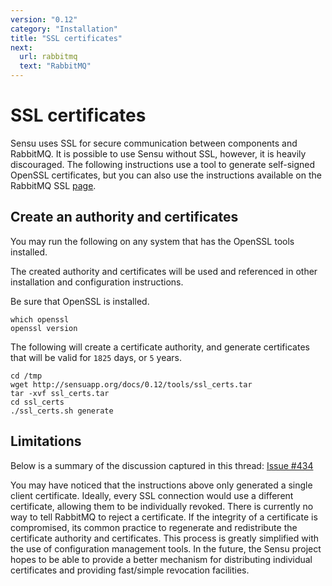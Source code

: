 ```yaml
---
version: "0.12"
category: "Installation"
title: "SSL certificates"
next:
  url: rabbitmq
  text: "RabbitMQ"
---
```


# SSL certificates

Sensu uses SSL for secure communication between components and
RabbitMQ. It is possible to use Sensu without SSL, however, it is
heavily discouraged. The following instructions use a tool to generate
self-signed OpenSSL certificates, but you can also use the
instructions available on the RabbitMQ SSL
[page](http://www.rabbitmq.com/ssl.html).

## Create an authority and certificates

You may run the following on any system that has the OpenSSL tools
installed.

The created authority and certificates will be used and referenced in
other installation and configuration instructions.

Be sure that OpenSSL is installed.

~~~ shell
which openssl
openssl version
~~~

The following will create a certificate authority, and generate
certificates that will be valid for `1825` days, or `5` years.

~~~ shell
cd /tmp
wget http://sensuapp.org/docs/0.12/tools/ssl_certs.tar
tar -xvf ssl_certs.tar
cd ssl_certs
./ssl_certs.sh generate
~~~

## Limitations

Below is a summary of the discussion captured in this thread: [Issue
\#434](https://github.com/sensu/sensu/issues/434)

You may have noticed that the instructions above only generated a
single client certificate. Ideally, every SSL connection would use a
different certificate, allowing them to be individually revoked. There
is currently no way to tell RabbitMQ to reject a certificate. If the
integrity of a certificate is compromised, its common practice to
regenerate and redistribute the certificate authority and
certificates. This process is greatly simplified with the use of
configuration management tools. In the future, the Sensu project hopes
to be able to provide a better mechanism for distributing individual
certificates and providing fast/simple revocation facilities.
